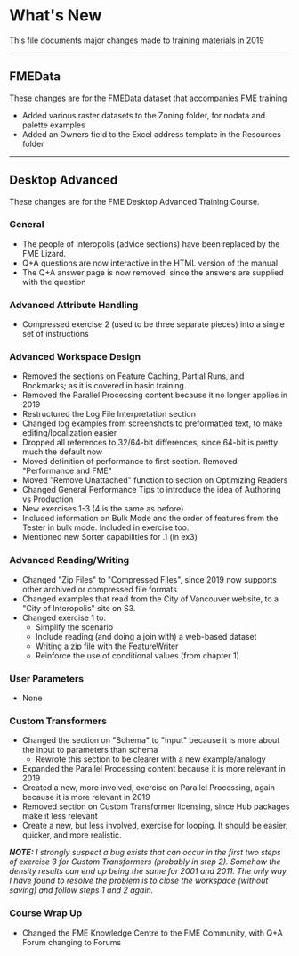 # What's New #
This file documents major changes made to training materials in 2019

---

## FMEData ##
These changes are for the FMEData dataset that accompanies FME training

- Added various raster datasets to the Zoning folder, for nodata and palette examples
- Added an Owners field to the Excel address template in the Resources folder

---

## Desktop Advanced ##
These changes are for the FME Desktop Advanced Training Course.

### General ###
- The people of Interopolis (advice sections) have been replaced by the FME Lizard. 
- Q+A questions are now interactive in the HTML version of the manual
- The Q+A answer page is now removed, since the answers are supplied with the question

### Advanced Attribute Handling ###
- Compressed exercise 2 (used to be three separate pieces) into a single set of instructions

### Advanced Workspace Design ###
- Removed the sections on Feature Caching, Partial Runs, and Bookmarks; as it is covered in basic training.
- Removed the Parallel Processing content because it no longer applies in 2019
- Restructured the Log File Interpretation section
- Changed log examples from screenshots to preformatted text, to make editing/localization easier
- Dropped all references to 32/64-bit differences, since 64-bit is pretty much the default now
- Moved definition of performance to first section. Removed "Performance and FME"
- Moved "Remove Unattached" function to section on Optimizing Readers
- Changed General Performance Tips to introduce the idea of Authoring vs Production
- New exercises 1-3 (4 is the same as before)
- Included information on Bulk Mode and the order of features from the Tester in bulk mode. Included in exercise too.
- Mentioned new Sorter capabilities for .1 (in ex3)

### Advanced Reading/Writing ###
- Changed "Zip Files" to "Compressed Files", since 2019 now supports other archived or compressed file formats
- Changed examples that read from the City of Vancouver website, to a "City of Interopolis" site on S3.
- Changed exercise 1 to:
	- Simplify the scenario
	- Include reading (and doing a join with) a web-based dataset
	- Writing a zip file with the FeatureWriter
	- Reinforce the use of conditional values (from chapter 1)

### User Parameters ###
- None

### Custom Transformers ###
- Changed the section on "Schema" to "Input" because it is more about the input to parameters than schema
	- Rewrote this section to be clearer with a new example/analogy
- Expanded the Parallel Processing content because it is more relevant in 2019
- Created a new, more involved, exercise on Parallel Processing, again because it is more relevant in 2019
- Removed section on Custom Transformer licensing, since Hub packages make it less relevant
- Create a new, but less involved, exercise for looping. It should be easier, quicker, and more realistic.


***NOTE:*** *I strongly suspect a bug exists that can occur in the first two steps of exercise 3 for Custom Transformers (probably in step 2). Somehow the density results can end up being the same for 2001 and 2011. The only way I have found to resolve the problem is to close the workspace (without saving) and follow steps 1 and 2 again.*

### Course Wrap Up ###
- Changed the FME Knowledge Centre to the FME Community, with Q+A Forum changing to Forums 

